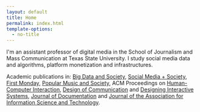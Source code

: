 ```yaml
---
layout: default
title: Home
permalink: index.html
template-options:
  - no-title
---
```


I'm an assistant professor of digital media in the School of Journalism and Mass Communication at Texas State University. I study social media data and algorithms, platform monetization and infrastructures.

Academic publications in: [Big Data and Society](https://journals.sagepub.com/doi/10.1177/2053951718818194), [Social Media + Society](http://journals.sagepub.com/doi/abs/10.1177/2056305116666305), [First Monday](http://firstmonday.org/ojs/index.php/fm/article/view/8055/6544), [Popular Music and Society](http://www.tandfonline.com/doi/full/10.1080/03007766.2018.1441639), ACM Proceedings on [Human-Computer Interaction](https://dl.acm.org/citation.cfm?id=2557055), [Design of Communication](https://dl.acm.org/citation.cfm?id=3353932) and [Designing Interactive Systems](https://dl.acm.org/citation.cfm?id=2602782), [Journal of Documentation](http://www.emeraldinsight.com/doi/abs/10.1108/JD-12-2014-0169) and [Journal of the Association for Information Science and Technology](http://onlinelibrary.wiley.com/doi/10.1002/asi.23563/full).
